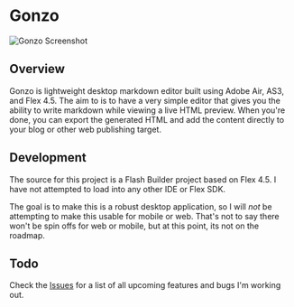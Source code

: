 # Gonzo

![Gonzo Screenshot](http://savagelook.com/blog/wp-content/uploads/2011/07/snap.jpg)

## Overview
Gonzo is lightweight desktop markdown editor built using Adobe Air, AS3, and Flex 4.5.  The aim to is to have a very simple editor that gives you the ability to write markdown while viewing a live HTML preview.  When you're done, you can export the generated HTML and add the content directly to your blog or other web publishing target.

## Development
The source for this project is a Flash Builder project based on Flex 4.5.  I have not attempted to load into any other IDE or Flex SDK.  

The goal is to make this is a robust desktop application, so I will _not_ be attempting to make this usable for mobile or web.  That's not to say there won't be spin offs for web or mobile, but at this point, its not on the roadmap. 


## Todo

Check the [Issues](https://github.com/tonylukasavage/Gonzo/issues?sort=created&direction=desc&state=open) for a list of all upcoming features and bugs I'm working out.  
